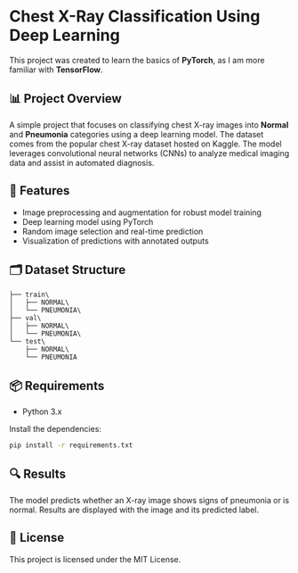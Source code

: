 # Chest X-Ray Classification Using Deep Learning

This project was created to learn the basics of **PyTorch**, as I am more familiar with **TensorFlow**.

## 📊 Project Overview

A simple project that focuses on classifying chest X-ray images into **Normal** and **Pneumonia** categories using a deep learning model. The dataset comes from the popular chest X-ray dataset hosted on Kaggle. The model leverages convolutional neural networks (CNNs) to analyze medical imaging data and assist in automated diagnosis.


## 🚀 Features
- Image preprocessing and augmentation for robust model training
- Deep learning model using PyTorch
- Random image selection and real-time prediction
- Visualization of predictions with annotated outputs

## 🗂️ Dataset Structure
```
├── train\
│   ├── NORMAL\
│   └── PNEUMONIA\
├── val\
│   ├── NORMAL\
│   └── PNEUMONIA\
└── test\
    ├── NORMAL\
    └── PNEUMONIA
```

## 📦 Requirements
- Python 3.x

Install the dependencies:
```bash
pip install -r requirements.txt
```

## 🔍 Results
The model predicts whether an X-ray image shows signs of pneumonia or is normal. Results are displayed with the image and its predicted label.

## 📝 License
This project is licensed under the MIT License.

